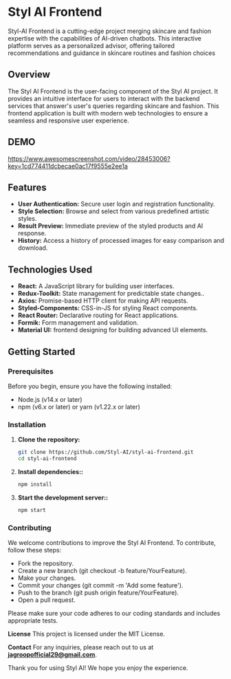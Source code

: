 
# Styl AI Frontend

Styl-AI Frontend is a cutting-edge project merging skincare and fashion expertise with the capabilities of AI-driven chatbots. This interactive platform serves as a personalized advisor, offering tailored recommendations and guidance in skincare routines and fashion choices

## Overview

The Styl AI Frontend is the user-facing component of the Styl AI project. It provides an intuitive interface for users to interact with the backend services that answer's user's queries regarding skincare and fashion. This frontend application is built with modern web technologies to ensure a seamless and responsive user experience.

## DEMO
https://www.awesomescreenshot.com/video/28453006?key=1cd774411dcbecae0ac17f9555e2ee1a


## Features

- **User Authentication:** Secure user login and registration functionality.
- **Style Selection:** Browse and select from various predefined artistic styles.
- **Result Preview:** Immediate preview of the styled products and AI response.
- **History:** Access a history of processed images for easy comparison and download.

## Technologies Used

- **React:** A JavaScript library for building user interfaces.
- **Redux-Toolkit:** State management for predictable state changes..
- **Axios:** Promise-based HTTP client for making API requests.
- **Styled-Components:** CSS-in-JS for styling React components.
- **React Router:** Declarative routing for React applications.
- **Formik:** Form management and validation.
- **Material UI:** frontend designing for building advanced UI elements.

## Getting Started

### Prerequisites

Before you begin, ensure you have the following installed:

- Node.js (v14.x or later)
- npm (v6.x or later) or yarn (v1.22.x or later)

### Installation

1. **Clone the repository:**
   ```bash
   git clone https://github.com/Styl-AI/styl-ai-frontend.git
   cd styl-ai-frontend
   
2. **Install dependencies::**
   ```bash
   npm install

3. **Start the development server::**
   ```bash
   npm start


### Contributing
We welcome contributions to improve the Styl AI Frontend. To contribute, follow these steps:

- Fork the repository.
- Create a new branch (git checkout -b feature/YourFeature).
- Make your changes.
- Commit your changes (git commit -m 'Add some feature').
- Push to the branch (git push origin feature/YourFeature).
- Open a pull request.

Please make sure your code adheres to our coding standards and includes appropriate tests.

**License**
This project is licensed under the MIT License.


**Contact**
For any inquiries, please reach out to us at **jagroopofficial29@gmail.com**.

Thank you for using Styl AI! We hope you enjoy the experience.


